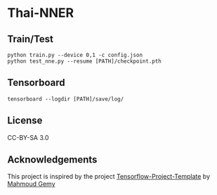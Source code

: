 # Thai-NNER

## Train/Test
```
python train.py --device 0,1 -c config.json
python test_nne.py --resume [PATH]/checkpoint.pth

```
## Tensorboard
```
tensorboard --logdir [PATH]/save/log/
```

## License
CC-BY-SA 3.0

## Acknowledgements
This project is inspired by the project [Tensorflow-Project-Template](https://github.com/MrGemy95/Tensorflow-Project-Template) by [Mahmoud Gemy](https://github.com/MrGemy95)
